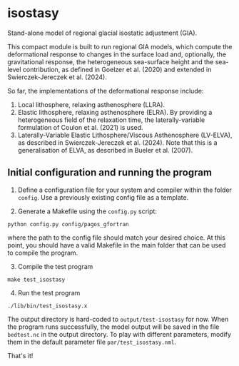 # isostasy
Stand-alone model of regional glacial isostatic adjustment (GIA).

This compact module is built to run regional GIA models, which compute the deformational
response to changes in the surface load and, optionally, the gravitational response,
the heterogeneous sea-surface height and the sea-level contribution, as defined in
Goelzer et al. (2020) and extended in Swierczek-Jereczek et al. (2024).

So far, the implementations of the deformational response include:

1. Local lithosphere, relaxing asthenosphere (LLRA).
2. Elastic lithosphere, relaxing asthenosphere (ELRA). By providing a heterogeneous field
 of the relaxation time, the laterally-variable formulation of Coulon et al. (2021) is used.
3. Laterally-Variable Elastic Lithosphere/Viscous Asthenosphere (LV-ELVA), as described
   in Swierczek-Jereczek et al. (2024). Note that this is a generalisation of ELVA, as
   described in Bueler et al. (2007).

## Initial configuration and running the program

1. Define a configuration file for your system and compiler within the folder `config`. Use a previously existing config file as a template. 

2. Generate a Makefile using the `config.py` script:

```
python config.py config/pagos_gfortran
```

where the path to the config file should match your desired choice. At this point, you should have a valid Makefile in the main folder that can be used to compile the program. 

3. Compile the test program

```
make test_isostasy
```

4. Run the test program

```
./lib/bin/test_isostasy.x 
```

The output directory is hard-coded to `output/test-isostasy` for now. When the program runs successfully, the model output will be saved in the file `bedtest.nc` in the output directory. To play with different parameters, modify them in the default parameter file `par/test_isostasy.nml`. 


That's it!